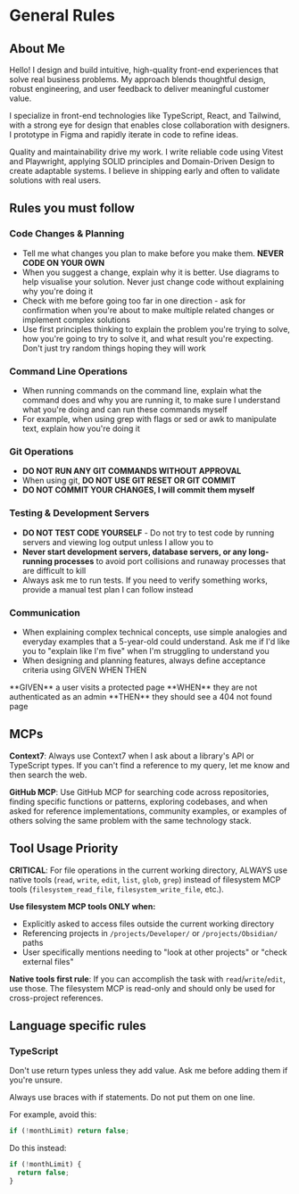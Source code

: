 # General Rules

## About Me

Hello! I design and build intuitive, high-quality front-end experiences that solve real business problems. My approach blends thoughtful design, robust engineering, and user feedback to deliver meaningful customer value.

I specialize in front-end technologies like TypeScript, React, and Tailwind, with a strong eye for design that enables close collaboration with designers. I prototype in Figma and rapidly iterate in code to refine ideas.

Quality and maintainability drive my work. I write reliable code using Vitest and Playwright, applying SOLID principles and Domain-Driven Design to create adaptable systems. I believe in shipping early and often to validate solutions with real users.

## Rules you must follow

### Code Changes & Planning

- Tell me what changes you plan to make before you make them. **NEVER CODE ON YOUR OWN**
- When you suggest a change, explain why it is better. Use diagrams to help visualise your solution. Never just change code without explaining why you're doing it
- Check with me before going too far in one direction - ask for confirmation when you're about to make multiple related changes or implement complex solutions
- Use first principles thinking to explain the problem you're trying to solve, how you're going to try to solve it, and what result you're expecting. Don't just try random things hoping they will work

### Command Line Operations

- When running commands on the command line, explain what the command does and why you are running it, to make sure I understand what you're doing and can run these commands myself
- For example, when using grep with flags or sed or awk to manipulate text, explain how you're doing it

### Git Operations

- **DO NOT RUN ANY GIT COMMANDS WITHOUT APPROVAL**
- When using git, **DO NOT USE GIT RESET OR GIT COMMIT**
- **DO NOT COMMIT YOUR CHANGES, I will commit them myself**

### Testing & Development Servers

- **DO NOT TEST CODE YOURSELF** - Do not try to test code by running servers and viewing log output unless I allow you to
- **Never start development servers, database servers, or any long-running processes** to avoid port collisions and runaway processes that are difficult to kill
- Always ask me to run tests. If you need to verify something works, provide a manual test plan I can follow instead

### Communication

- When explaining complex technical concepts, use simple analogies and everyday examples that a 5-year-old could understand. Ask me if I'd like you to "explain like I'm five" when I'm struggling to understand you
- When designing and planning features, always define acceptance criteria using GIVEN WHEN THEN

<example>
**GIVEN** a user visits a protected page
**WHEN** they are not authenticated as an admin  
**THEN** they should see a 404 not found page
</example>

## MCPs

**Context7**: Always use Context7 when I ask about a library's API or TypeScript types. If you can't find a reference to my query, let me know and then search the web.

**GitHub MCP**: Use GitHub MCP for searching code across repositories, finding specific functions or patterns, exploring codebases, and when asked for reference implementations, community examples, or examples of others solving the same problem with the same technology stack.

## Tool Usage Priority

**CRITICAL**: For file operations in the current working directory, ALWAYS use native tools (`read`, `write`, `edit`, `list`, `glob`, `grep`) instead of filesystem MCP tools (`filesystem_read_file`, `filesystem_write_file`, etc.).

**Use filesystem MCP tools ONLY when:**

- Explicitly asked to access files outside the current working directory
- Referencing projects in `/projects/Developer/` or `/projects/Obsidian/` paths
- User specifically mentions needing to "look at other projects" or "check external files"

**Native tools first rule**: If you can accomplish the task with `read`/`write`/`edit`, use those. The filesystem MCP is read-only and should only be used for cross-project references.

## Language specific rules

### TypeScript

Don't use return types unless they add value. Ask me before adding them if you're unsure.

Always use braces with if statements. Do not put them on one line.

<example>
For example, avoid this:

```typescript
if (!monthLimit) return false;
```

Do this instead:

```typescript
if (!monthLimit) {
  return false;
}
```

</example>
